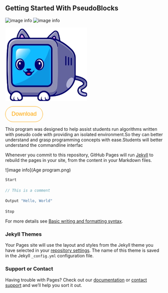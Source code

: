 ## Getting Started With PseudoBlocks

![image info](https://img.shields.io/github/v/release/daniel-kenan/pseudoblocks) ![image info](https://img.shields.io/github/license/daniel-kenan/pseudoblocks)

![image info](favicon.png) 

<button name="button" style="height:50px;width:120px; font-size:large;border-radius:50px;background:transparent;color:orange; border:1px solid orange" onclick="https://github.com/Daniel-Kenan/pseudoblocks/releases/download/v1.0.4/PseudoBlocksSetUp.exe:">Download</button>


This program was designed to help assist students run algorithms written with pseudo code with providing an isolated environment.So they can better understand and grasp programming concepts  with ease.Students will better understand the commandline interfac

Whenever you commit to this repository, GitHub Pages will run [Jekyll](https://jekyllrb.com/) to rebuild the pages in your site, from the content in your Markdown files.


![image info](Age program.png) 


```js
Start

// This is a comment

Output "Hello, World"

Stop
```

For more details see [Basic writing and formatting syntax](https://docs.github.com/en/github/writing-on-github/getting-started-with-writing-and-formatting-on-github/basic-writing-and-formatting-syntax).

### Jekyll Themes

Your Pages site will use the layout and styles from the Jekyll theme you have selected in your [repository settings](https://github.com/Daniel-Kenan/pseudo-blocks/settings/pages). The name of this theme is saved in the Jekyll `_config.yml` configuration file.

### Support or Contact

Having trouble with Pages? Check out our [documentation](https://docs.github.com/categories/github-pages-basics/) or [contact support](https://support.github.com/contact) and we’ll help you sort it out.
